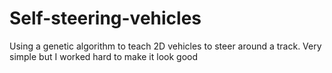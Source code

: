 # Self-steering-vehicles
Using a genetic algorithm to teach 2D vehicles to steer around a track. Very simple but I worked hard to make it look good
